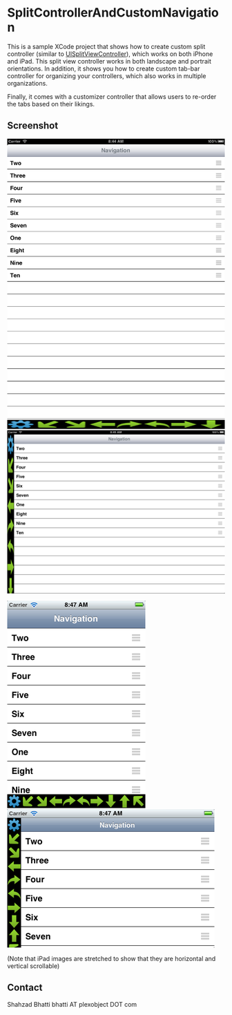 SplitControllerAndCustomNavigation
==================
This is a sample XCode project that shows how to create custom split controller (similar to <a href="https://developer.apple.com/library/ios/#DOCUMENTATION/UIKit/Reference/UISplitViewController_class/Reference/Reference.html">UISplitViewController</a>), which works on both iPhone and iPad. This split view controller works in both landscape and portrait orientations. In addition, it shows you how to create custom tab-bar controller for organizing your controllers, which also works in multiple organizations.

Finally, it comes with a customizer controller that allows users to re-order the tabs based on their likings.

Screenshot
----------

![iPhone Portrait](/shots/ipad_portrait.png "iPhone Portrait")
![iPhone Landscape](/shots/ipad_landscape.png "iPhone Landscape")

![iPad Portrait](shots/iphone_portrait.png  "iPad Portrait")
![iPad Landscape](shots/iphone_landscape.png "iPad Landscape")

(Note that iPad images are stretched to show that they are horizontal and vertical scrollable)

Contact
-------
Shahzad Bhatti
bhatti AT plexobject DOT com
